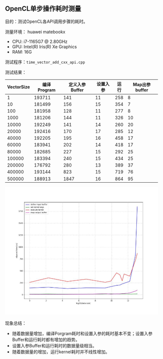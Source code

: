 ## OpenCL单步操作耗时测量

目的：测试OpenCL各API调用步骤的耗时。

测量环境： huawei matebookx
- CPU: i7-1165G7 @ 2.80GHz
- GPU: Intel(R) Iris(R) Xe Graphics
- RAM: 16G

测试程序：`time_vector_add_cxx_api.cpp`

测试结果：

| VectorSize | 编译Program | 定义入参Buffer | 设置入参 | 运行 | Map出参buffer |
| ---------- | ----------- | -------------- | -------- | ---- | ------------- |
| 1          | 193711      | 141            | 11       | 258  | 8             |
| 10         | 181499      | 156            | 15       | 354  | 7             |
| 100        | 181958      | 128            | 11       | 277  | 8             |
| 1000       | 181206      | 144            | 11       | 326  | 10            |
| 10000      | 192249      | 141            | 14       | 260  | 20            |
| 20000      | 192416      | 170            | 17       | 285  | 12            |
| 40000      | 192205      | 195            | 16       | 458  | 17            |
| 60000      | 183941      | 202            | 14       | 418  | 17            |
| 80000      | 182685      | 227            | 15       | 292  | 25            |
| 100000     | 183394      | 240            | 15       | 434  | 25            |
| 200000     | 176792      | 280            | 13       | 389  | 37            |
| 400000     | 193144      | 823            | 15       | 719  | 76            |
| 500000     | 188913      | 1847           | 16       | 864  | 95            |



![image-20221107204733724](image/cl_step_time.jpg)


现象总结：

- 随着数据量增加，编译Porgram耗时和设置入参的耗时基本不变；设置入参Buffer和运行耗时都有增加的趋势。
- 设置入参Buffer和运行耗时的数据量级相当。
- 随着数据量的增加，运行kernel耗时并不线性增加。